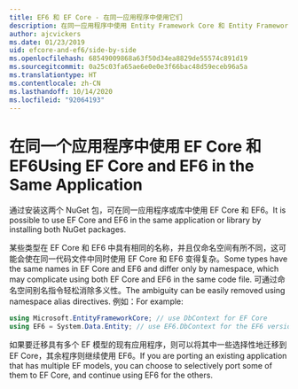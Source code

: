 ```yaml
---
title: EF6 和 EF Core - 在同一应用程序中使用它们
description: 在同一应用程序中使用 Entity Framework Core 和 Entity Framework 6 的指导
author: ajcvickers
ms.date: 01/23/2019
uid: efcore-and-ef6/side-by-side
ms.openlocfilehash: 68549009868a63f50d34ea8829de55574c891d19
ms.sourcegitcommit: 0a25c03fa65ae6e0e0e3f66bac48d59eceb96a5a
ms.translationtype: HT
ms.contentlocale: zh-CN
ms.lasthandoff: 10/14/2020
ms.locfileid: "92064193"
---
```

# <a name="using-ef-core-and-ef6-in-the-same-application"></a><span data-ttu-id="8e7be-103">在同一个应用程序中使用 EF Core 和 EF6</span><span class="sxs-lookup"><span data-stu-id="8e7be-103">Using EF Core and EF6 in the Same Application</span></span>

<span data-ttu-id="8e7be-104">通过安装这两个 NuGet 包，可在同一应用程序或库中使用 EF Core 和 EF6。</span><span class="sxs-lookup"><span data-stu-id="8e7be-104">It is possible to use EF Core and EF6 in the same application or library by installing both NuGet packages.</span></span>

<span data-ttu-id="8e7be-105">某些类型在 EF Core 和 EF6 中具有相同的名称，并且仅命名空间有所不同，这可能会使在同一代码文件中同时使用 EF Core 和 EF6 变得复杂。</span><span class="sxs-lookup"><span data-stu-id="8e7be-105">Some types have the same names in EF Core and EF6 and differ only by namespace, which may complicate using both EF Core and EF6 in the same code file.</span></span> <span data-ttu-id="8e7be-106">可通过命名空间别名指令轻松消除多义性。</span><span class="sxs-lookup"><span data-stu-id="8e7be-106">The ambiguity can be easily removed using namespace alias directives.</span></span> <span data-ttu-id="8e7be-107">例如：</span><span class="sxs-lookup"><span data-stu-id="8e7be-107">For example:</span></span>

```csharp
using Microsoft.EntityFrameworkCore; // use DbContext for EF Core
using EF6 = System.Data.Entity; // use EF6.DbContext for the EF6 version
```

<span data-ttu-id="8e7be-108">如果要迁移具有多个 EF 模型的现有应用程序，则可以将其中一些选择性地迁移到 EF Core，其余程序则继续使用 EF6。</span><span class="sxs-lookup"><span data-stu-id="8e7be-108">If you are porting an existing application that has multiple EF models, you can choose to selectively port some of them to EF Core, and continue using EF6 for the others.</span></span>
